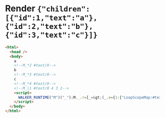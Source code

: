 # Render `{"children":[{"id":1,"text":"a"},{"id":2,"text":"b"},{"id":3,"text":"c"}]}`

```html
<html>
  <head />
  <body>
    a
    <!--M_*2 #text/0-->
    b
    <!--M_*3 #text/0-->
    c
    <!--M_*4 #text/0-->
    <!--M_|1 #text/0 4 3 2-->
    <script>
      WALKER_RUNTIME("M")("_");M._.r=[_=&gt;(_.e={1:{"LoopScopeMap:#text/0":new Map(_.a=[[1,_.b={}],[2,_.c={}],[3,_.d={}]])},2:_.b,3:_.c,4:_.d})]
    </script>
  </body>
</html>
```
